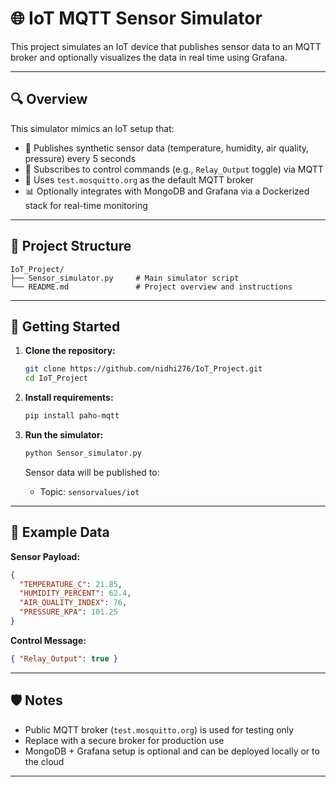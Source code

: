 
# 🌐 IoT MQTT Sensor Simulator

This project simulates an IoT device that publishes sensor data to an MQTT broker and optionally visualizes the data in real time using Grafana.

---

## 🔍 Overview

This simulator mimics an IoT setup that:

- 📡 Publishes synthetic sensor data (temperature, humidity, air quality, pressure) every 5 seconds  
- 📨 Subscribes to control commands (e.g., `Relay_Output` toggle) via MQTT  
- 🧰 Uses `test.mosquitto.org` as the default MQTT broker  
- 📊 Optionally integrates with MongoDB and Grafana via a Dockerized stack for real-time monitoring

---

## 📁 Project Structure

```
IoT_Project/
├── Sensor_simulator.py     # Main simulator script
└── README.md               # Project overview and instructions
```

---

## 🚀 Getting Started

1. **Clone the repository:**

   ```bash
   git clone https://github.com/nidhi276/IoT_Project.git
   cd IoT_Project
   ```

2. **Install requirements:**

   ```bash
   pip install paho-mqtt
   ```

3. **Run the simulator:**

   ```bash
   python Sensor_simulator.py
   ```

   Sensor data will be published to:
   - Topic: `sensorvalues/iot`

---

## 🧪 Example Data

**Sensor Payload:**
```json
{
  "TEMPERATURE_C": 21.85,
  "HUMIDITY_PERCENT": 62.4,
  "AIR_QUALITY_INDEX": 76,
  "PRESSURE_KPA": 101.25
}
```

**Control Message:**
```json
{ "Relay_Output": true }
```

---


## 🛡️ Notes

- Public MQTT broker (`test.mosquitto.org`) is used for testing only  
- Replace with a secure broker for production use  
- MongoDB + Grafana setup is optional and can be deployed locally or to the cloud

---

